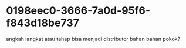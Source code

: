 # 0198eec0-3666-7a0d-95f6-f843d18be737
angkah langkat atau tahap bisa menjadi distributor bahan bahan pokok?
